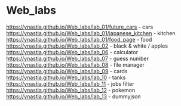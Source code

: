# Web_labs
https://ynastia.github.io/Web_labs/lab_01/future_cars - cars
https://ynastia.github.io/Web_labs/lab_01/japanese_kitchen - kitchen
https://ynastia.github.io/Web_labs/lab_01/food_page - food
https://ynastia.github.io/Web_labs/lab_02 - black & white / apples	
https://ynastia.github.io/Web_labs/lab_06 - calculator
https://ynastia.github.io/Web_labs/lab_07 - guess number
https://ynastia.github.io/Web_labs/lab_08 - file manager
https://ynastia.github.io/Web_labs/lab_09 - cards
https://ynastia.github.io/Web_labs/lab_10 - tanks
https://ynastia.github.io/Web_labs/lab_11 - jobs filter
https://ynastia.github.io/Web_labs/lab_12 - pokemon
 https://ynastia.github.io/Web_labs/lab_13 - dummyjson
